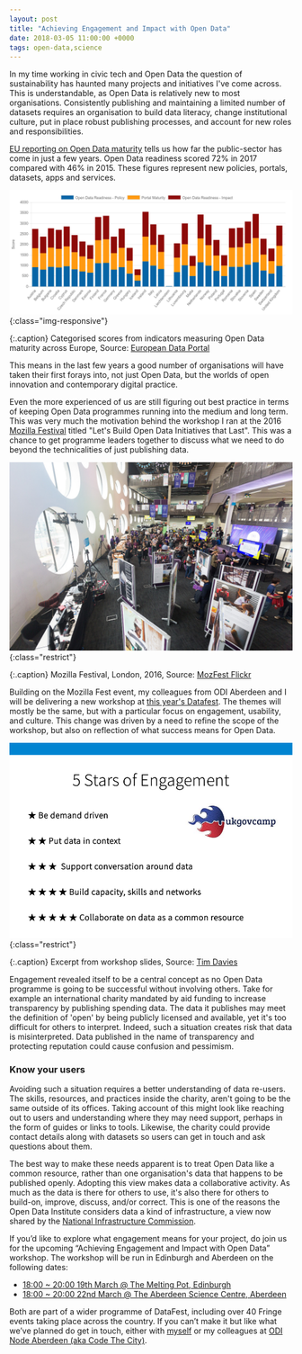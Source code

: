 ```yaml
---
layout: post
title: "Achieving Engagement and Impact with Open Data"
date: 2018-03-05 11:00:00 +0000
tags: open-data,science
---
```


In my time working in civic tech and Open Data the question of sustainability has haunted many projects and initiatives I've come across. This is understandable, as Open Data is relatively new to most organisations. Consistently publishing and maintaining a limited number of datasets requires an organisation to build data literacy, change institutional culture, put in place robust publishing processes, and account for new roles and responsibilities.

[EU reporting on Open Data maturity](https://www.europeandataportal.eu/en/highlights/open-data-maturity-europe-2017) tells us how far the public-sector has come in just a few years. Open Data readiness scored 72% in 2017 compared with 46% in 2015. These figures represent new policies, portals, datasets, apps and services.

![Open Data maturity across Europe](/assets/images/open-data-maturity.png){:class="img-responsive"}

{:.caption}
Categorised scores from indicators measuring Open Data maturity across Europe, Source: [European Data Portal](https://www.europeandataportal.eu/dashboard#2017)

This means in the last few years a good number of organisations will have taken their first forays into, not just Open Data, but the worlds of open innovation and contemporary digital practice.

Even the more experienced of us are still figuring out best practice in terms of keeping Open Data programmes running into the medium and long term. This was very much the motivation behind the workshop I ran at the 2016 [Mozilla Festival](https://mozillafestival.org) titled "Let's Build Open Data Initiatives that Last". This was a chance to get programme leaders together to discuss what we need to do beyond the technicalities of just publishing data.

![Mozilla Festival](/assets/images/mozfest.jpg){:class="restrict"}

{:.caption}
Mozilla Festival, London, 2016, Source: [MozFest Flickr](https://www.flickr.com/photos/mozfest/30004707293/in/album-72157672259755823/)

Building on the Mozilla Fest event, my colleagues from ODI Aberdeen and I will be delivering a new workshop at [this year's Datafest](https://www.datafest.global/events/). The themes will mostly be the same, but with a particular focus on engagement, usability, and culture. This change was driven by a need to refine the scope of the workshop, but also on reflection of what success means for Open Data.

![5 Stars of Engagement](/assets/images/engagement.png){:class="restrict"}

{:.caption}
Excerpt from workshop slides, Source: [Tim Davies](www.timdavies.org.uk/2012/01/21/5-stars-of-open-data-engagement/)

Engagement revealed itself to be a central concept as no Open Data programme is going to be successful without involving others. Take for example an international charity mandated by aid funding to increase transparency by publishing spending data. The data it publishes may meet the definition of 'open' by being publicly licensed and available, yet it's too difficult for others to interpret. Indeed, such a situation creates risk that data is misinterpreted. Data published in the name of transparency and protecting reputation could cause confusion and pessimism.

### Know your users

Avoiding such a situation requires a better understanding of data re-users. The skills, resources, and practices inside the charity, aren't going to be the same outside of its offices. Taking account of this might look like reaching out to users and understanding where they may need support, perhaps in the form of guides or links to tools. Likewise, the charity could provide contact details along with datasets so users can get in touch and ask questions about them.

The best way to make these needs apparent is to treat Open Data like a common resource, rather than one organisation's data that happens to be published openly. Adopting this view makes data a collaborative activity. As much as the data is there for others to use, it's also there for others to build-on, improve, discuss, and/or correct. This is one of the reasons the Open Data Institute considers data a kind of infrastructure, a view now shared by the [National Infrastructure Commission](https://www.nic.org.uk/publications/data-infrastructure-paper-national-infrastructure-commission/).

If you’d like to explore what engagement means for your project, do join us for the upcoming “Achieving Engagement and Impact with Open Data” workshop. The workshop will be run in Edinburgh and Aberdeen on the following dates:

- [18:00 ~ 20:00 19th March @ The Melting Pot, Edinburgh](https://www.eventbrite.co.uk/e/achieving-engagement-impact-with-open-data-tickets-42463078210)
- [18:00 ~ 20:00 22nd March @ The Aberdeen Science Centre, Aberdeen](https://www.eventbrite.co.uk/e/achieving-engagement-impact-with-open-data-aberdeen-tickets-43030013930)

Both are part of a wider programme of DataFest, including over 40 Fringe events taking place across the country. If you can’t make it but like what we’ve planned do get in touch, either with [myself](https://twitter.com/digitalWestie) or my colleagues at [ODI Node Aberdeen (aka Code The City)](http://codethecity.org).